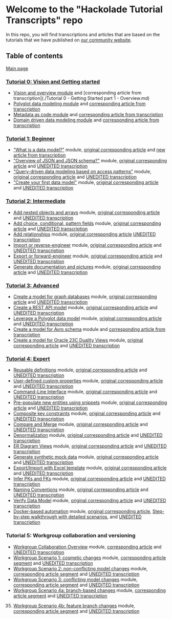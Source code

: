 # Welcome to the "Hackolade Tutorial Transcripts" repo
In this repo, you will find transcriptions and articles that are based on the tutorials that we have published on [our community website](https://community.hackolade.com/slides/all).

## Table of contents
[Main page](https://github.com/rvanbruggen/HackoladeTutorialTranscripts)

### [Tutorial 0: Vision and Getting started](https://community.hackolade.com/slides/hackolade-studio-tutorial-0-vision-getting-started-6)
* [Vision and overview module](https://community.hackolade.com/slides/slide/vision-overview-55?fullscreen=1) and [corresponding article from transcription](./Tutorial 0 - Getting Started part 1 - Overview.md)
* [Polyglot data modeling module](https://community.hackolade.com/slides/slide/polyglot-data-modeling-50?fullscreen=1) and [corresponding article from transcription](https://github.com/rvanbruggen/HackoladeTutorialTranscripts/blob/main/Tutorial%200%20-%20Getting%20Started%20part%202%20-%20Polyglot%20data%20modeling.md)
* [Metadata as code module](https://community.hackolade.com/slides/slide/metadata-as-code-51?fullscreen=1) and [corresponding article from transcription](https://github.com/rvanbruggen/HackoladeTutorialTranscripts/blob/main/Tutorial%200%20-%20Getting%20Started%20part%203%20-%20Metadata%20as%20code.md)
* [Domain driven data modeling module](https://community.hackolade.com/slides/slide/domain-driven-data-modeling-52?fullscreen=1) and [corresponding article from transcription](https://github.com/rvanbruggen/HackoladeTutorialTranscripts/blob/main/Tutorial%200%20-%20Getting%20Started%20part%204%20-%20Domain-driven%20data%20modeling.md)


### [Tutorial 1: Beginner](https://community.hackolade.com/slides/hackolade-studio-tutorial-1-beginner-1)
* ["What is a data model?"](https://community.hackolade.com/slides/slide/part-1-what-is-a-data-model-3?fullscreen=1) module, [original corresponding article](https://hackolade.com/help/Whatisadatamodel.html) and [new article from transcription](https://github.com/rvanbruggen/HackoladeTutorialTranscripts/blob/main/Tutorial%201%20-%20Beginner%20part%201%20-%20What%20is%20a%20data%20model.md)
* ["Overview of JSON and JSON schema?"](https://community.hackolade.com/slides/slide/part-2-overview-of-json-and-json-schema-4?fullscreen=1) module, [original corresponding article](https://hackolade.com/help/OverviewofJSONandJSONSchema.html) and [UNEDITED transcription](https://github.com/rvanbruggen/HackoladeTutorialTranscripts/blob/main/Tutorial%201%20-%20Beginner%20part%202%20-%20Overview%20of%20JSON%20and%20JSON%20schema.md)
* ["Query-driven data modeling based on access patterns"](https://community.hackolade.com/slides/slide/part-3-query-driven-data-modeling-based-on-access-patterns-5?fullscreen=1) module, [original corresponding article](https://hackolade.com/help/Query-drivendatamodelingbasedona.html) and [UNEDITED transcription](https://github.com/rvanbruggen/HackoladeTutorialTranscripts/blob/main/Tutorial%201%20-%20Beginner%20part%203%20-%20Query-driven%20data%20modeling%20based%20on%20access%20patterns.md)
* ["Create your first data model"](https://community.hackolade.com/slides/slide/part-4-create-your-first-data-model-6?fullscreen=1) module, [original corresponding article](https://hackolade.com/help/Createyourfirstdatamodel.html) and [UNEDITED transcription](https://github.com/rvanbruggen/HackoladeTutorialTranscripts/blob/main/Tutorial%201%20-%20Beginner%20part%204%20-%20Create%20your%20first%20data%20model.md)

### [Tutorial 2: Intermediate](https://community.hackolade.com/slides/hackolade-studio-tutorial-2-intermediate-2)
* [Add nested objects and arrays](https://community.hackolade.com/slides/slide/part-5-add-nested-objects-and-arrays-12?fullscreen=1) module, [original corresponding article](https://hackolade.com/help/Addnestedobjectsandarrays.html) and [UNEDITED transcription](https://github.com/rvanbruggen/HackoladeTutorialTranscripts/blob/main/Tutorial%202%20-%20Intermediate%20part%205%20-%20Add%20nested%20objects%20and%20arrays.md)
* [Add choice, conditional, pattern fields](https://community.hackolade.com/slides/slide/part-6-add-choice-conditional-pattern-fields-13?fullscreen=1) module, [original corresponding article](https://hackolade.com/help/Addachoiceconditionalorpatternfi.html) and [UNEDITED transcription](https://github.com/rvanbruggen/HackoladeTutorialTranscripts/blob/main/Tutorial%202%20-%20Intermediate%20part%206%20-%20Add%20choice%2C%20conditional%2C%20pattern%20fields.md)
* [Add relationships](https://community.hackolade.com/slides/slide/part-7-add-relationships-14?fullscreen=1) module, [original corresponding article](https://hackolade.com/help/Addrelationships.html) [UNEDITED transcription](https://github.com/rvanbruggen/HackoladeTutorialTranscripts/blob/main/Tutorial%202%20-%20Intermediate%20part%207%20-%20Add%20relationships.md)
* [Import or reverse-engineer](https://community.hackolade.com/slides/slide/part-8-import-or-reverse-engineer-15?fullscreen=1) module, [original corresponding article](https://hackolade.com/help/Importorreverse-engineer.html) and [UNEDITED transcription](https://github.com/rvanbruggen/HackoladeTutorialTranscripts/blob/main/Tutorial%202%20-%20Intermediate%20part%208%20-%20Import%20or%20reverse-engineer.md)
* [Export or forward-engineer](https://community.hackolade.com/slides/slide/part-9-export-or-forward-engineer-16?fullscreen=1) module, [original corresponding article](https://hackolade.com/help/Exportorforward-engineer.html) and [UNEDITED transcription](https://github.com/rvanbruggen/HackoladeTutorialTranscripts/blob/main/Tutorial%202%20-%20Intermediate%20part%209%20-%20Export%20or%20forward-engineer.md)
* [Generate documentation and pictures](https://community.hackolade.com/slides/slide/part-10-generate-documentation-and-pictures-17?fullscreen=1) module, [original corresponding article](https://hackolade.com/help/Generatedocumentationandpictures.html) and [UNEDITED transcription](https://github.com/rvanbruggen/HackoladeTutorialTranscripts/blob/main/Tutorial%202%20-%20Intermediate%20part%2010%20-%20Generate%20documentation%20and%20pictures.md)

### [Tutorial 3: Advanced](https://community.hackolade.com/slides/hackolade-studio-tutorial-3-advanced-3)

* [Create a model for graph databases](https://community.hackolade.com/slides/slide/create-a-model-for-graph-databases-20?fullscreen=1) module, [original corresponding article](https://hackolade.com/help/Createmodelforgraphdatabases.html) and [UNEDITED transcription](https://github.com/rvanbruggen/HackoladeTutorialTranscripts/blob/main/Tutorial%203%20-%20Advanced%20part%2011%20-%20Create%20a%20model%20for%20graph%20databases.md)
* [Create a REST API model](https://community.hackolade.com/slides/slide/create-a-rest-api-model-22?fullscreen=1) module, [original corresponding article](https://hackolade.com/help/CreateaRESTAPImodel.html) and [UNEDITED transcription](https://github.com/rvanbruggen/HackoladeTutorialTranscripts/blob/main/Tutorial%203%20-%20Advanced%20part%2012%20-%20Create%20a%20REST%20API%20model.md)
* [Leverage a Polyglot data model](https://community.hackolade.com/slides/slide/leverage-a-polyglot-data-model-23?fullscreen=1) module, [original corresponding article](https://hackolade.com/help/LeverageaPolyglotdatamodel.html) and [UNEDITED transcription](https://github.com/rvanbruggen/HackoladeTutorialTranscripts/blob/main/Tutorial%203%20-%20Advanced%20part%2013%20-%20Leverage%20a%20polyglot%20data%20model.md)
* [Create a model for Avro schema](https://community.hackolade.com/slides/slide/create-a-model-for-avro-schema-56?fullscreen=1) module and [corresponding article from transcription](https://github.com/rvanbruggen/HackoladeTutorialTranscripts/blob/main/Tutorial%203%20-%20Advanced%20part%2014%20-%20Create%20a%20model%20for%20Avro%20schema.md)
* [Create a model for Oracle 23C Duality Views](https://community.hackolade.com/slides/slide/oracle-23c-duality-views-58?fullscreen=1) module, [original corresponding article](https://hackolade.com/help/Oracle23cDualityViews.html) and [UNEDITED transcription](https://github.com/rvanbruggen/HackoladeTutorialTranscripts/blob/main/Tutorial%203%20-%20Advanced%20part%2035%20-%20Create%20a%20model%20for%20Oracle%2023C%20Duality%20Views.md)

### [Tutorial 4: Expert](https://community.hackolade.com/slides/hackolade-studio-tutorial-4-expert-4)

* [Reusable definitions](https://community.hackolade.com/slides/slide/reusable-definitions-7?fullscreen=1) module, [original corresponding article](https://hackolade.com/help/Addreusabledefinitions.html) and [UNEDITED transcription](https://github.com/rvanbruggen/HackoladeTutorialTranscripts/blob/main/Tutorial%204%20-%20Expert%20part%2015%20-%20Reusable%20definitions.md)
* [User-defined custom properties](https://community.hackolade.com/slides/slide/user-defined-custom-properties-8?fullscreen=1) module, [original corresponding article](https://hackolade.com/help/Configurecustomproperties.html) and [UNEDITED transcription](https://github.com/rvanbruggen/HackoladeTutorialTranscripts/blob/main/Tutorial%204%20-%20Expert%20part%2016%20-%20User-defined%20custom%20properties.md)
* [Command-Line Interface](https://community.hackolade.com/slides/slide/command-line-interface-21?fullscreen=1) module, [original corresponding article](https://hackolade.com/help/IntegratetheCLIwithDevOpsCICDpip.html) and [UNEDITED transcription](https://github.com/rvanbruggen/HackoladeTutorialTranscripts/blob/main/Tutorial%204%20-%20Expert%20part%2017%20-%20Command-line%20interface.md)
* [Pre-populate new entities using snippets](https://community.hackolade.com/slides/slide/pre-populate-new-entities-using-snippets-9?fullscreen=1) module, [original corresponding article](https://hackolade.com/help/Pre-populatenewentitiesusingsnip.html) and [UNEDITED transcription](https://github.com/rvanbruggen/HackoladeTutorialTranscripts/blob/main/Tutorial%204%20-%20Expert%20part%2018%20-%20Pre-populate%20new%20entities%20using%20snippets.md)
* [Composite key constraints](https://community.hackolade.com/slides/slide/composite-key-constraints-10?fullscreen=1) module, [original corresponding article](https://hackolade.com/help/Definecompositekeyconstraints.html) and [UNEDITED transcription](https://github.com/rvanbruggen/HackoladeTutorialTranscripts/blob/main/Tutorial%204%20-%20Expert%20part%2019%20-%20Composite%20key%20constraints.md)
* [Compare and Merge](https://community.hackolade.com/slides/slide/compare-and-merge-27?fullscreen=1) module, [original corresponding article](https://hackolade.com/help/Compareandmergemodels.html) and [UNEDITED transcription](https://github.com/rvanbruggen/HackoladeTutorialTranscripts/blob/main/Tutorial%204%20-%20Expert%20part%2020%20-%20Compare%20and%20merge.md)
* [Denormalization](https://community.hackolade.com/slides/slide/denormalization-28?fullscreen=1) module, [original corresponding article](https://hackolade.com/help/Relationshipsanddenormalization.html) and [UNEDITED transcription](https://github.com/rvanbruggen/HackoladeTutorialTranscripts/blob/main/Tutorial%204%20-%20Expert%20part%2021%20-%20Denormalization.md)
* [ER Diagram Views](https://community.hackolade.com/slides/slide/er-diagram-views-29?fullscreen=1) module, [original corresponding article](https://hackolade.com/help/EntityboxesinERdiagram.html#ER%20Diagram%20Views) and [UNEDITED transcription](https://github.com/rvanbruggen/HackoladeTutorialTranscripts/blob/main/Tutorial%204%20-%20Expert%20part%2022%20-%20ER%20Diagram%20Views.md)
* [Generate synthetic mock data](https://community.hackolade.com/slides/slide/generate-synthetic-mock-data-30?fullscreen=1) module, [original corresponding article](https://hackolade.com/help/Generatemockdatafortesting.html) and [UNEDITED transcription](https://github.com/rvanbruggen/HackoladeTutorialTranscripts/blob/main/Tutorial%204%20-%20Expert%20part%2023%20-%20Generate%20synthetic%20mock%20data.md)
* [Export/Import with Excel template](https://community.hackolade.com/slides/slide/export-import-with-excel-template-31?fullscreen=1) module, [original corresponding article](https://hackolade.com/help/Exceltemplate.html) and [UNEDITED transcription](https://github.com/rvanbruggen/HackoladeTutorialTranscripts/blob/main/Tutorial%204%20-%20Expert%20part%2024%20-%20Export%20Import%20with%20Excel%20template.md)
* [Infer PKs and FKs](https://community.hackolade.com/slides/slide/infer-pks-and-fks-32?fullscreen=1) module, [original corresponding article](https://hackolade.com/help/InferPrimaryKeysandForeignKeyRel.html) and [UNEDITED transcription](https://github.com/rvanbruggen/HackoladeTutorialTranscripts/blob/main/Tutorial%204%20-%20Expert%20part%2025%20-%20Infer%20PKs%20and%20FKs.md)
* [Naming Conventions](https://community.hackolade.com/slides/slide/naming-conventions-33?fullscreen=1) module, [original corresponding article](https://hackolade.com/help/Namingconventions.html) and [UNEDITED transcription](https://github.com/rvanbruggen/HackoladeTutorialTranscripts/blob/main/Tutorial%204%20-%20Expert%20part%2026%20-%20Naming%20conventions.md)
* [Verify Data Model](https://community.hackolade.com/slides/slide/verify-data-model-41?fullscreen=1) module, [original corresponding article](https://hackolade.com/help/VerifyDataModel.html) and [UNEDITED transcription](https://github.com/rvanbruggen/HackoladeTutorialTranscripts/blob/main/Tutorial%204%20-%20Expert%20part%2027%20-%20Verify%20data%20model.md)
* [Docker-based automation](https://community.hackolade.com/slides/slide/docker-based-automation-57?fullscreen=1) module, [original corresponding article](https://github.com/hackolade/docker/tree/main/Studio), [Step-by-step walkthrough with detailed scenarios](https://github.com/rvanbruggen/docker/blob/main/Studio/article/Docker%2BCLI-tutorial.md), and [UNEDITED transcription](https://github.com/rvanbruggen/HackoladeTutorialTranscripts/blob/main/Tutorial%204%20-%20Expert%20part%2028%20-%20Docker-based%20automation.md)

### Tutorial 5: Workgroup collaboration and versioning
* [Workgroup Collaboration Overview](https://community.hackolade.com/slides/slide/workgroup-collaboration-overview-34?fullscreen=1) module, [corresponding article](https://github.com/rvanbruggen/HackoladeGitTestRepo#readme) and [UNEDITED transcription](https://github.com/rvanbruggen/HackoladeTutorialTranscripts/blob/main/Tutorial%205%20-%20Workgroup%20collaboration%20and%20versioning%20part%2029%20-%20Overview.md)
* [Workgroup Scenario 1: cosmetic changes](https://community.hackolade.com/slides/slide/workgroup-scenario-1-cosmetic-changes-35?fullscreen=1) module, [corresponding article segment](https://github.com/rvanbruggen/HackoladeGitTestRepo#scenario-1---small-conflicting-change-to-the-data-model-that-is-cosmetic-and-is-auto-resolved) and [UNEDITED transcription](https://github.com/rvanbruggen/HackoladeTutorialTranscripts/blob/main/Tutorial%205%20-%20Workgroup%20collaboration%20and%20versioning%20part%2030%20-%20Cosmetic%20changes.md)
* [Workgroup Scenario 2: non-conflicting model changes](https://community.hackolade.com/slides/slide/workgroup-scenario-2-non-conflicting-model-changes-36?fullscreen=1) module, [corresponding article segment](https://github.com/rvanbruggen/HackoladeGitTestRepo#scenario-2---small-non-conflicting--non-cosmetic-change-to-the-data-model-with-git-based-resolution) and [UNEDITED transcription](https://github.com/rvanbruggen/HackoladeTutorialTranscripts/blob/main/Tutorial%205%20-%20Workgroup%20collaboration%20and%20versioning%20part%2031%20-%20Non-conflicting%20model%20changes.md)
* [Workgroup Scenario 3: conflicting model changes](https://community.hackolade.com/slides/slide/workgroup-scenario-3-conflicting-model-changes-37?fullscreen=1) module, [corresponding article segment](https://github.com/rvanbruggen/HackoladeGitTestRepo#scenario-3---small-conflicting-change-to-the-data-model-with-git-based-resolution) and [UNEDITED transcription](https://github.com/rvanbruggen/HackoladeTutorialTranscripts/blob/main/Tutorial%205%20-%20Workgroup%20collaboration%20and%20versioning%20part%2032%20-%20Conflicting%20model%20changes.md)
* [Workgroup Scenario 4a: branch-based changes](https://community.hackolade.com/slides/slide/workgroup-scenario-4a-branch-based-changes-38?fullscreen=1) module, [corresponding article segment](https://github.com/rvanbruggen/HackoladeGitTestRepo#scenario-4a---large-branch-based-changes-minor-fixes-and-new-features-to-the-data-model-using-pull-requests) and [UNEDITED transcription](https://github.com/rvanbruggen/HackoladeTutorialTranscripts/blob/main/Tutorial%205%20-%20Workgroup%20collaboration%20and%20versioning%20part%2033%20-%20Branch-based%20changes.md)
35. [Workgroup Scenario 4b: feature branch changes](https://community.hackolade.com/slides/slide/workgroup-scenario-4b-feature-branch-changes-39?fullscreen=1) module, [corresponding article segment](https://github.com/rvanbruggen/HackoladeGitTestRepo#scenario-4b---large-feature-branch-based-change-to-the-data-model-using-pull-request) and [UNEDITED transcription](https://github.com/rvanbruggen/HackoladeTutorialTranscripts/blob/main/Tutorial%205%20-%20Workgroup%20collaboration%20and%20versioning%20part%2034%20-%20Feature%20branch%20changes.md)
